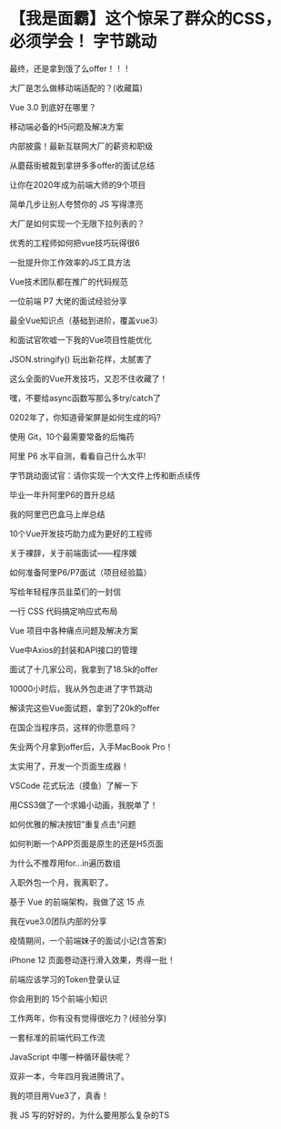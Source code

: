 # 【我是面霸】这个惊呆了群众的CSS，必须学会！  字节跳动


最终，还是拿到饿了么offer！！！

大厂是怎么做移动端适配的？(收藏篇)

Vue 3.0 到底好在哪里？

移动端必备的H5问题及解决方案

内部披露！最新互联网大厂的薪资和职级

从蘑菇街被裁到拿拼多多offer的面试总结


让你在2020年成为前端大师的9个项目


简单几步让别人夸赞你的 JS 写得漂亮


大厂是如何实现一个无限下拉列表的？



优秀的工程师如何把vue技巧玩得很6


一批提升你工作效率的JS工具方法


Vue技术团队都在推广的代码规范


一位前端 P7 大佬的面试经验分享


最全Vue知识点（基础到进阶，覆盖vue3）


和面试官吹嘘一下我的Vue项目性能优化


JSON.stringify() 玩出新花样，太腻害了

这么全面的Vue开发技巧，又忍不住收藏了！


嘿，不要给async函数写那么多try/catch了



0202年了，你知道骨架屏是如何生成的吗?


使用 Git，10个最需要常备的后悔药


阿里 P6 水平自测，看看自己什么水平!


字节跳动面试官：请你实现一个大文件上传和断点续传


毕业一年升阿里P6的晋升总结


我的阿里巴巴盒马上岸总结


10个Vue开发技巧助力成为更好的工程师 


关于裸辞，关于前端面试——程序媛


如何准备阿里P6/P7面试（项目经验篇）

写给年轻程序员韭菜们的一封信


一行 CSS 代码搞定响应式布局


Vue 项目中各种痛点问题及解决方案


Vue中Axios的封装和API接口的管理

面试了十几家公司，我拿到了18.5k的offer



10000小时后，我从外包走进了字节跳动


解读完这些Vue面试题，拿到了20k的offer


在国企当程序员，这样的你愿意吗？


失业两个月拿到offer后，入手MacBook Pro！


太实用了，开发一个页面生成器！


VSCode 花式玩法（摸鱼）了解一下

用CSS3做了一个求婚小动画，我脱单了！


如何优雅的解决按钮”重复点击“问题


如何判断一个APP页面是原生的还是H5页面


为什么不推荐用for...in遍历数组


入职外包一个月，我离职了。

基于 Vue 的前端架构，我做了这 15 点


我在vue3.0团队内部的分享

疫情期间，一个前端妹子的面试小记(含答案)


iPhone 12 页面卷动逐行滑入效果，秀得一批！


前端应该学习的Token登录认证

你会用到的 15个前端小知识


工作两年，你有没有觉得很吃力？(经验分享)


一套标准的前端代码工作流


JavaScript 中哪一种循环最快呢？

双非一本，今年四月我进腾讯了。

我的项目用Vue3了，真香！

我 JS 写的好好的，为什么要用那么复杂的TS